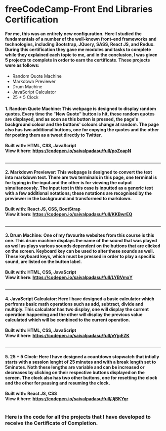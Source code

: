 # freeCodeCamp-Front End Libraries Certification

#### For me, this was an entirely new configuration. Here I studied the fundamentals of a number of the well-known front-end frameworks and technologies, including Bootstrap, JQuery, SASS, React JS, and Redux. During this certification they gave me modules and tasks to complete while they explained each topic to me, and in the conclusion, I was given 5 projects to complete in order to earn the certificate. These projects were as follows:
  - Random Quote Machine
  - Markdown Previewer
  - Drum Machine
  - JavaScript Calculator
  - 25 + 5 Clock

#### 1. Random Quote Machine: This webpage is designed to display random quotes. Every time the "New Quote" button is hit, these random quotes are displayed, and as soon as this button is pressed, the page's background colour and the buttons' colours change at random. The page also has two additional buttons, one for copying the quotes and the other for posting them as a tweet directly to Twitter.<br><br>Built with: HTML, CSS, JavaScript<br>View it here: https://codepen.io/saivalpadasu/full/poZoapN <br><br><hr>
#### 2. Markdown Previewer: This webpage is designed to convert the text into markdown text. There are two terminals in this page, one terminal is for typing in the input and the other is for viewing the output simultaneously. The input text in this case is inputted as a generic text with a few additional notations; these notations are recognised by the previewer in the background and transformed to markdown.<br><br>Built with: React JS, CSS, BootStrap<br>View it here: https://codepen.io/saivalpadasu/full/KKBwrEQ <br><br><hr>
#### 3. Drum Machine: One of my favourite websites from this course is this one. This drum machine displays the name of the sound that was played as well as plays various sounds dependent on the buttons that are clicked on the screen. Keyboard key can be used to alter these sounds as well. These keyboard keys, which must be pressed in order to play a specific sound, are listed on the button label. <br><br>Built with: HTML, CSS, JavaScript<br>View it here: https://codepen.io/saivalpadasu/full/LYBVmxY <br><br><hr>
#### 4. JavaScript Calculator: Here I have designed a basic calculator which perfroms basic math operations such as add, subtract, divide and multiply. This calculator has two display, one will display the current operation happening and the other will display the previous value calculated which will be combined to the current operation. <br><br>Built with: HTML, CSS, JavaScript<br>View it here: https://codepen.io/saivalpadasu/full/eYjpEZK <br><br><hr>
#### 5. 25 + 5 Clock: Here I have designed a countdown stopwatch that intially starts with a session lenght of 25 minutes and with a break length set to 5minutes. Noth these lengths are variable and can be increased or decreases by clicking on their respective buttons displayed on the screen. The clock also has two other buttons, one for resetting the clock and the other for pausing and resuming the clock. <br><br>Built with: React JS, CSS<br>View it here: https://codepen.io/saivalpadasu/full/JjBKYqr <br><br>

### Here is the code for all the projects that I have developed to receive the Certificate of Completion.
